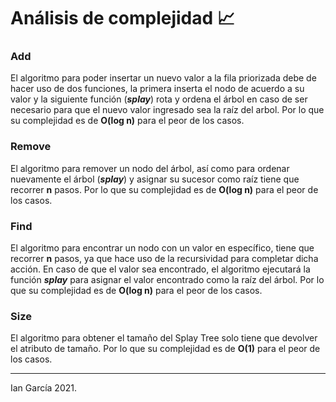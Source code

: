 # Análisis de complejidad 📈

### Add

El algoritmo para poder insertar un nuevo valor a la fila priorizada debe de hacer uso de dos funciones, la primera
inserta el nodo de acuerdo a su valor y la siguiente función (***splay***) rota y ordena el árbol en caso de ser
necesario para que el nuevo valor ingresado sea la raíz del arbol. Por lo que su complejidad es de **O(log n)** para el
peor de los casos.

### Remove

El algoritmo para remover un nodo del árbol, así como para ordenar nuevamente el árbol (***splay***) y asignar su
sucesor como raíz tiene que recorrer **n** pasos. Por lo que su complejidad es de **O(log n)** para el peor de los
casos.

### Find

El algoritmo para encontrar un nodo con un valor en específico, tiene que recorrer **n** pasos, ya que hace uso de la
recursividad para completar dicha acción. En caso de que el valor sea encontrado, el algoritmo ejecutará la función ***splay*** para asignar el valor encontrado como la raíz del árbol. Por lo que su complejidad es de **O(log n)** para el
peor de los casos.

### Size

El algoritmo para obtener el tamaño del Splay Tree solo tiene que devolver el atributo de tamaño. Por lo que su
complejidad es de **O(1)** para el peor de los casos.

---

Ian García 2021.
